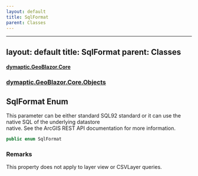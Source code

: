 ```yaml
---
layout: default
title: SqlFormat
parent: Classes
---
```

---
layout: default
title: SqlFormat
parent: Classes
---
#### [dymaptic.GeoBlazor.Core](index.html 'index')
### [dymaptic.GeoBlazor.Core.Objects](index.html#dymaptic.GeoBlazor.Core.Objects 'dymaptic.GeoBlazor.Core.Objects')

## SqlFormat Enum

This parameter can be either standard SQL92 standard or it can use the native SQL of the underlying datastore  
native. See the ArcGIS REST API documentation for more information.

```csharp
public enum SqlFormat
```

### Remarks
This property does not apply to layer view or CSVLayer queries.

